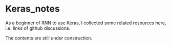 # Keras_notes

As a beginner of RNN to use Keras, I collected some related resources here, i.e. links of github discussions.

The contents are still under construction. 

